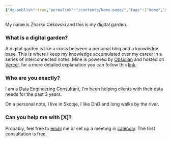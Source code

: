 ```yaml
---
{"dg-publish":true,"permalink":"/contents/home-page/","tags":["Home","gardenEntry"],"created":"2024-06-07T17:41:41.644+02:00","updated":"2024-11-10T23:30:48.933+01:00"}
---
```


My name is Zharko Cekovski and this is my digital garden. 

### What is a digital garden? 
A digital garden is like a cross between a personal blog and a knowledge base. 
This is where I keep my knowledge accumulated over my career in a series of interconnected notes. 
Mine is powered by [Obsidian](https://obsidian.md/) and hosted on [Vercel](https://vercel.com/), for a more detailed explanation you can follow this [link](https://github.com/oleeskild/Obsidian-Digital-Garden). 
### Who are you exactly?
I am a Data Engineering Consultant, I'm been helping clients with their data needs for the past 3 years. 

On a personal note, I live in Skopje, I like DnD and long walks by the river. 

### Can you help me with [X]?
Probably, feel free to [email](zharkoc@zharconsulting.com) me or set up a meeting in [calendly](https://calendly.com/zharkoc/30min). 
The first consultation is free. 


